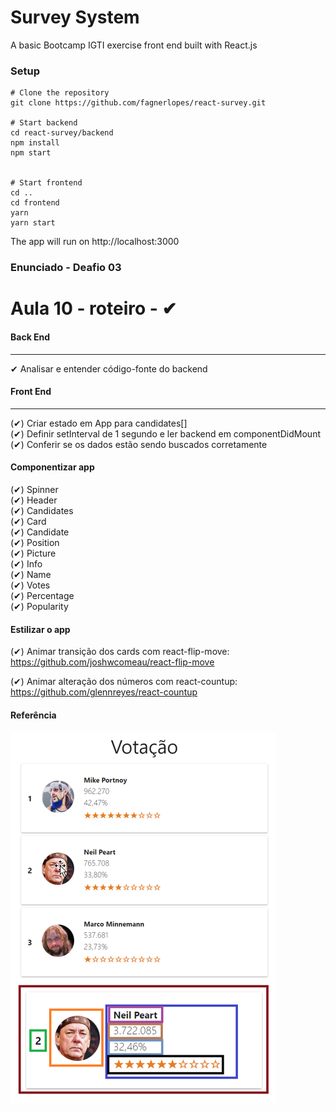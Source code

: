 # Survey System
A basic Bootcamp IGTI exercise front end built with React.js

### Setup

```shell
# Clone the repository
git clone https://github.com/fagnerlopes/react-survey.git

# Start backend
cd react-survey/backend
npm install
npm start


# Start frontend
cd ..
cd frontend
yarn
yarn start

```

The app will run on http://localhost:3000<br/>

### Enunciado - Deafio 03
Aula 10 - roteiro - ✔ 
=====================

#### Back End 
---------

✔ Analisar e entender código-fonte do backend

#### Front End 
---------

(✔) Criar estado em App para candidates[]<br/>
(✔) Definir setInterval de 1 segundo e ler 
   backend em componentDidMount<br/>
(✔) Conferir se os dados estão sendo buscados
   corretamente<br/>

#### Componentizar app
   (✔) Spinner<br/>
   (✔) Header<br/>
   (✔) Candidates <br/>
   (✔) Card <br/>
   (✔) Candidate <br/>
   (✔) Position<br/>
   (✔) Picture<br/>
   (✔) Info<br/>
   (✔) Name<br/>
   (✔) Votes<br/>
   (✔) Percentage<br/>
   (✔) Popularity<br/>

#### Estilizar o app

(✔) Animar transição dos cards com react-flip-move:<br/>
   <https://github.com/joshwcomeau/react-flip-move>

(✔) Animar alteração dos números com react-countup:<br/>
   <https://github.com/glennreyes/react-countup>

#### Referência
![](referencia.png)
